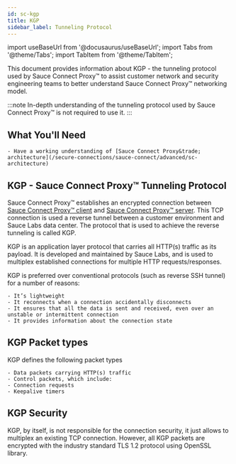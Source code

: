 ```yaml
---
id: sc-kgp
title: KGP
sidebar_label: Tunneling Protocol
---
```

import useBaseUrl from '@docusaurus/useBaseUrl';
import Tabs from '@theme/Tabs';
import TabItem from '@theme/TabItem';

This document provides information about KGP - the tunneling protocol used by Sauce Connect Proxy&trade;
to assist customer network and security engineering teams to better understand Sauce Connect Proxy&trade; networking model.

:::note In-depth understanding of the tunneling protocol used by Sauce Connect Proxy&trade; is not required to use it.
:::

## What You'll Need

    - Have a working understanding of [Sauce Connect Proxy&trade; architecture](/secure-connections/sauce-connect/advanced/sc-architecture)

## KGP - Sauce Connect Proxy&trade; Tunneling Protocol

Sauce Connect Proxy&trade; establishes an encrypted connection between
[Sauce Connect Proxy&trade; client](/secure-connections/sauce-connect/advanced/sc-architecture/#sauce-connect-proxy-client) and
[Sauce Connect Proxy&trade; server](/secure-connections/sauce-connect/advanced/sc-architecture/#sauce-connect-proxy-server).
This TCP connection is used a reverse tunnel between a customer environment and Sauce Labs data center.
The protocol that is used to achieve the reverse tunneling is called KGP.

KGP is an application layer protocol that carries all HTTP(s) traffic as its payload.
It is developed and maintained by Sauce Labs, and is used to multiplex established connections for multiple HTTP requests/responses.

KGP is preferred over conventional protocols (such as reverse SSH tunnel) for a number of reasons:

    - It’s lightweight
    - It reconnects when a connection accidentally disconnects
    - It ensures that all the data is sent and received, even over an unstable or intermittent connection
    - It provides information about the connection state

## KGP Packet types

KGP defines the following packet types

    - Data packets carrying HTTP(s) traffic
    - Control packets, which include:
    - Connection requests
    - Keepalive timers

## KGP Security

KGP, by itself, is not responsible for the connection security, it just allows to multiplex an existing TCP connection.
However, all KGP packets are encrypted with the industry standard TLS 1.2 protocol using OpenSSL library.
